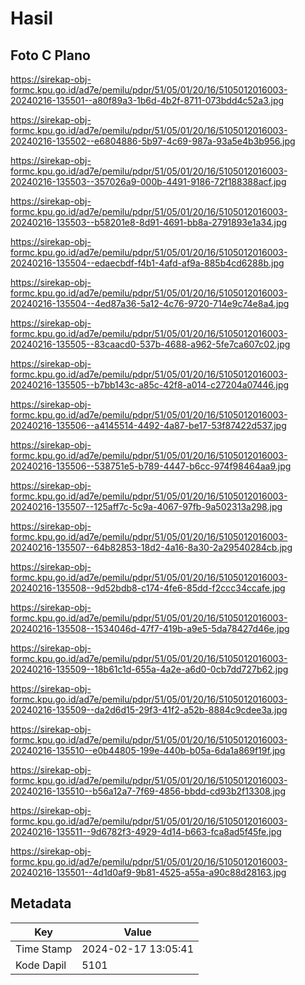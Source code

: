 # Hasil

## Foto C Plano

https://sirekap-obj-formc.kpu.go.id/ad7e/pemilu/pdpr/51/05/01/20/16/5105012016003-20240216-135501--a80f89a3-1b6d-4b2f-8711-073bdd4c52a3.jpg

https://sirekap-obj-formc.kpu.go.id/ad7e/pemilu/pdpr/51/05/01/20/16/5105012016003-20240216-135502--e6804886-5b97-4c69-987a-93a5e4b3b956.jpg

https://sirekap-obj-formc.kpu.go.id/ad7e/pemilu/pdpr/51/05/01/20/16/5105012016003-20240216-135503--357026a9-000b-4491-9186-72f188388acf.jpg

https://sirekap-obj-formc.kpu.go.id/ad7e/pemilu/pdpr/51/05/01/20/16/5105012016003-20240216-135503--b58201e8-8d91-4691-bb8a-2791893e1a34.jpg

https://sirekap-obj-formc.kpu.go.id/ad7e/pemilu/pdpr/51/05/01/20/16/5105012016003-20240216-135504--edaecbdf-f4b1-4afd-af9a-885b4cd6288b.jpg

https://sirekap-obj-formc.kpu.go.id/ad7e/pemilu/pdpr/51/05/01/20/16/5105012016003-20240216-135504--4ed87a36-5a12-4c76-9720-714e9c74e8a4.jpg

https://sirekap-obj-formc.kpu.go.id/ad7e/pemilu/pdpr/51/05/01/20/16/5105012016003-20240216-135505--83caacd0-537b-4688-a962-5fe7ca607c02.jpg

https://sirekap-obj-formc.kpu.go.id/ad7e/pemilu/pdpr/51/05/01/20/16/5105012016003-20240216-135505--b7bb143c-a85c-42f8-a014-c27204a07446.jpg

https://sirekap-obj-formc.kpu.go.id/ad7e/pemilu/pdpr/51/05/01/20/16/5105012016003-20240216-135506--a4145514-4492-4a87-be17-53f87422d537.jpg

https://sirekap-obj-formc.kpu.go.id/ad7e/pemilu/pdpr/51/05/01/20/16/5105012016003-20240216-135506--538751e5-b789-4447-b6cc-974f98464aa9.jpg

https://sirekap-obj-formc.kpu.go.id/ad7e/pemilu/pdpr/51/05/01/20/16/5105012016003-20240216-135507--125aff7c-5c9a-4067-97fb-9a502313a298.jpg

https://sirekap-obj-formc.kpu.go.id/ad7e/pemilu/pdpr/51/05/01/20/16/5105012016003-20240216-135507--64b82853-18d2-4a16-8a30-2a29540284cb.jpg

https://sirekap-obj-formc.kpu.go.id/ad7e/pemilu/pdpr/51/05/01/20/16/5105012016003-20240216-135508--9d52bdb8-c174-4fe6-85dd-f2ccc34ccafe.jpg

https://sirekap-obj-formc.kpu.go.id/ad7e/pemilu/pdpr/51/05/01/20/16/5105012016003-20240216-135508--1534046d-47f7-419b-a9e5-5da78427d46e.jpg

https://sirekap-obj-formc.kpu.go.id/ad7e/pemilu/pdpr/51/05/01/20/16/5105012016003-20240216-135509--18b61c1d-655a-4a2e-a6d0-0cb7dd727b62.jpg

https://sirekap-obj-formc.kpu.go.id/ad7e/pemilu/pdpr/51/05/01/20/16/5105012016003-20240216-135509--da2d6d15-29f3-41f2-a52b-8884c9cdee3a.jpg

https://sirekap-obj-formc.kpu.go.id/ad7e/pemilu/pdpr/51/05/01/20/16/5105012016003-20240216-135510--e0b44805-199e-440b-b05a-6da1a869f19f.jpg

https://sirekap-obj-formc.kpu.go.id/ad7e/pemilu/pdpr/51/05/01/20/16/5105012016003-20240216-135510--b56a12a7-7f69-4856-bbdd-cd93b2f13308.jpg

https://sirekap-obj-formc.kpu.go.id/ad7e/pemilu/pdpr/51/05/01/20/16/5105012016003-20240216-135511--9d6782f3-4929-4d14-b663-fca8ad5f45fe.jpg

https://sirekap-obj-formc.kpu.go.id/ad7e/pemilu/pdpr/51/05/01/20/16/5105012016003-20240216-135501--4d1d0af9-9b81-4525-a55a-a90c88d28163.jpg


## Metadata

| Key        | Value               |
| ---------- | ------------------- |
| Time Stamp | 2024-02-17 13:05:41 |
| Kode Dapil | 5101                |



